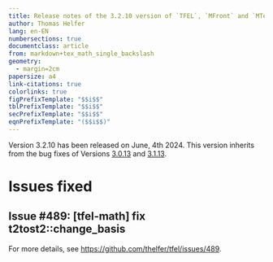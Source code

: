 ```yaml
---
title: Release notes of the 3.2.10 version of `TFEL`, `MFront` and `MTest`
author: Thomas Helfer
lang: en-EN
numbersections: true
documentclass: article
from: markdown+tex_math_single_backslash
geometry:
  - margin=2cm
papersize: a4
link-citations: true
colorlinks: true
figPrefixTemplate: "$$i$$"
tblPrefixTemplate: "$$i$$"
secPrefixTemplate: "$$i$$"
eqnPrefixTemplate: "($$i$$)"
---
```


Version 3.2.10 has been released on June, 4th 2024. This version
inherits from the bug fixes of Versions
[3.0.13](release-notes-3.0.13.html) and
[3.1.13](release-notes-3.1.13.html).

# Issues fixed

## Issue #489: [tfel-math] fix t2tost2::change_basis

For more details, see <https://github.com/thelfer/tfel/issues/489>.
